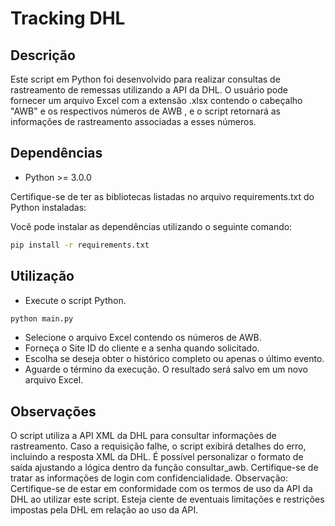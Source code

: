 # Tracking DHL

## Descrição

Este script em Python foi desenvolvido para realizar consultas de rastreamento de remessas utilizando a API da DHL. O usuário pode fornecer um arquivo Excel com a extensão .xlsx contendo o cabeçalho "AWB" e os respectivos números de AWB , e o script retornará as informações de rastreamento associadas a esses números. 

## Dependências
- Python >= 3.0.0

Certifique-se de ter as bibliotecas listadas no arquivo requirements.txt do Python instaladas:

Você pode instalar as dependências utilizando o seguinte comando:
```bash
pip install -r requirements.txt
```

## Utilização

- Execute o script Python.
```bash
python main.py
```
- Selecione o arquivo Excel contendo os números de AWB.
- Forneça o Site ID do cliente e a senha quando solicitado.
- Escolha se deseja obter o histórico completo ou apenas o último evento.
- Aguarde o término da execução. O resultado será salvo em um novo arquivo Excel.


## Observações
O script utiliza a API XML da DHL para consultar informações de rastreamento.
Caso a requisição falhe, o script exibirá detalhes do erro, incluindo a resposta XML da DHL.
É possível personalizar o formato de saída ajustando a lógica dentro da função consultar_awb.
Certifique-se de tratar as informações de login com confidencialidade.
Observação: Certifique-se de estar em conformidade com os termos de uso da API da DHL ao utilizar este script. Esteja ciente de eventuais limitações e restrições impostas pela DHL em relação ao uso da API.